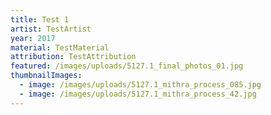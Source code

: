 ```yaml
---
title: Test 1
artist: TestArtist
year: 2017
material: TestMaterial
attribution: TestAttribution
featured: /images/uploads/5127.1_final_photos_01.jpg
thumbnailImages:
  - image: /images/uploads/5127.1_mithra_process_085.jpg
  - image: /images/uploads/5127.1_mithra_process_42.jpg
---
```

